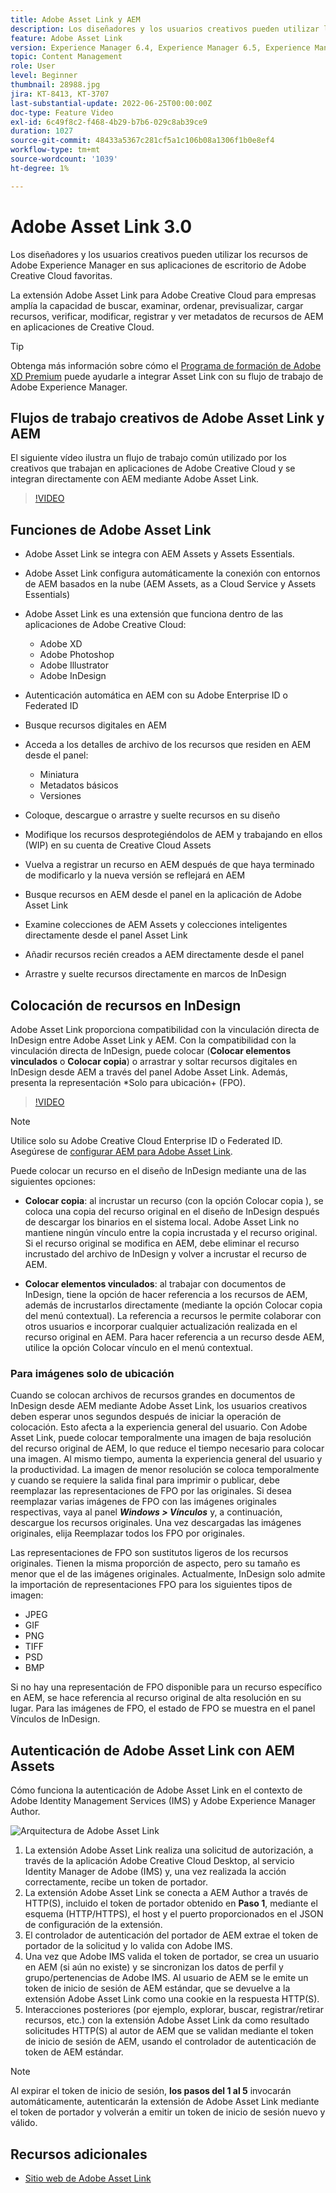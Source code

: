 ```yaml
---
title: Adobe Asset Link y AEM
description: Los diseñadores y los usuarios creativos pueden utilizar los recursos de Adobe Experience Manager en sus aplicaciones de escritorio de Adobe Creative Cloud favoritas. La extensión Adobe Asset Link para Adobe Creative Cloud para empresas amplía la capacidad de buscar, examinar, ordenar, previsualizar, cargar recursos, verificar, modificar, registrar y ver metadatos de recursos de AEM en herramientas de Creative Cloud como Adobe XD, Photoshop, InDesign y Illustrator.
feature: Adobe Asset Link
version: Experience Manager 6.4, Experience Manager 6.5, Experience Manager as a Cloud Service
topic: Content Management
role: User
level: Beginner
thumbnail: 28988.jpg
jira: KT-8413, KT-3707
last-substantial-update: 2022-06-25T00:00:00Z
doc-type: Feature Video
exl-id: 6c49f8c2-f468-4b29-b7b6-029c8ab39ce9
duration: 1027
source-git-commit: 48433a5367c281cf5a1c106b08a1306f1b0e8ef4
workflow-type: tm+mt
source-wordcount: '1039'
ht-degree: 1%

---
```


# Adobe Asset Link 3.0

Los diseñadores y los usuarios creativos pueden utilizar los recursos de Adobe Experience Manager en sus aplicaciones de escritorio de Adobe Creative Cloud favoritas.

La extensión Adobe Asset Link para Adobe Creative Cloud para empresas amplía la capacidad de buscar, examinar, ordenar, previsualizar, cargar recursos, verificar, modificar, registrar y ver metadatos de recursos de AEM en aplicaciones de Creative Cloud.

>[!TIP]
>
> Obtenga más información sobre cómo el [Programa de formación de Adobe XD Premium](https://helpx.adobe.com/support/xd.html) puede ayudarle a integrar Asset Link con su flujo de trabajo de Adobe Experience Manager.

## Flujos de trabajo creativos de Adobe Asset Link y AEM

El siguiente vídeo ilustra un flujo de trabajo común utilizado por los creativos que trabajan en aplicaciones de Adobe Creative Cloud y se integran directamente con AEM mediante Adobe Asset Link.

>[!VIDEO](https://video.tv.adobe.com/v/335927?quality=12&learn=on)

## Funciones de Adobe Asset Link

+ Adobe Asset Link se integra con AEM Assets y Assets Essentials.
+ Adobe Asset Link configura automáticamente la conexión con entornos de AEM basados en la nube (AEM Assets, as a Cloud Service y Assets Essentials)
+ Adobe Asset Link es una extensión que funciona dentro de las aplicaciones de Adobe Creative Cloud:

   + Adobe XD
   + Adobe Photoshop
   + Adobe Illustrator
   + Adobe InDesign

+ Autenticación automática en AEM con su Adobe Enterprise ID o Federated ID
+ Busque recursos digitales en AEM
+ Acceda a los detalles de archivo de los recursos que residen en AEM desde el panel:
   + Miniatura   
   + Metadatos básicos
   + Versiones
+ Coloque, descargue o arrastre y suelte recursos en su diseño
+ Modifique los recursos desprotegiéndolos de AEM y trabajando en ellos (WIP) en su cuenta de Creative Cloud Assets
+ Vuelva a registrar un recurso en AEM después de que haya terminado de modificarlo y la nueva versión se reflejará en AEM
+ Busque recursos en AEM desde el panel en la aplicación de Adobe Asset Link
+ Examine colecciones de AEM Assets y colecciones inteligentes directamente desde el panel Asset Link
+ Añadir recursos recién creados a AEM directamente desde el panel
+ Arrastre y suelte recursos directamente en marcos de InDesign

## Colocación de recursos en InDesign

Adobe Asset Link proporciona compatibilidad con la vinculación directa de InDesign entre Adobe Asset Link y AEM. Con la compatibilidad con la vinculación directa de InDesign, puede colocar (__Colocar elementos vinculados__ o __Colocar copia__) o arrastrar y soltar recursos digitales en InDesign desde AEM a través del panel Adobe Asset Link. Además, presenta la representación *Solo para ubicación+ (FPO).

>[!VIDEO](https://video.tv.adobe.com/v/28988?quality=12&learn=on)

>[!NOTE]
>
>Utilice solo su Adobe Creative Cloud Enterprise ID o Federated ID. Asegúrese de [configurar AEM para Adobe Asset Link](https://helpx.adobe.com/es/enterprise/using/adobe-asset-link.html).

Puede colocar un recurso en el diseño de InDesign mediante una de las siguientes opciones:

+ **Colocar copia**: al incrustar un recurso (con la opción Colocar copia ), se coloca una copia del recurso original en el diseño de InDesign después de descargar los binarios en el sistema local. Adobe Asset Link no mantiene ningún vínculo entre la copia incrustada y el recurso original. Si el recurso original se modifica en AEM, debe eliminar el recurso incrustado del archivo de InDesign y volver a incrustar el recurso de AEM.

+ **Colocar elementos vinculados**: al trabajar con documentos de InDesign, tiene la opción de hacer referencia a los recursos de AEM, además de incrustarlos directamente (mediante la opción Colocar copia del menú contextual). La referencia a recursos le permite colaborar con otros usuarios e incorporar cualquier actualización realizada en el recurso original en AEM. Para hacer referencia a un recurso desde AEM, utilice la opción Colocar vínculo en el menú contextual.

### Para imágenes solo de ubicación

Cuando se colocan archivos de recursos grandes en documentos de InDesign desde AEM mediante Adobe Asset Link, los usuarios creativos deben esperar unos segundos después de iniciar la operación de colocación. Esto afecta a la experiencia general del usuario. Con Adobe Asset Link, puede colocar temporalmente una imagen de baja resolución del recurso original de AEM, lo que reduce el tiempo necesario para colocar una imagen. Al mismo tiempo, aumenta la experiencia general del usuario y la productividad. La imagen de menor resolución se coloca temporalmente y cuando se requiere la salida final para imprimir o publicar, debe reemplazar las representaciones de FPO por las originales. Si desea reemplazar varias imágenes de FPO con las imágenes originales respectivas, vaya al panel **_Windows > Vínculos_** y, a continuación, descargue los recursos originales. Una vez descargadas las imágenes originales, elija Reemplazar todos los FPO por originales.

Las representaciones de FPO son sustitutos ligeros de los recursos originales. Tienen la misma proporción de aspecto, pero su tamaño es menor que el de las imágenes originales. Actualmente, InDesign solo admite la importación de representaciones FPO para los siguientes tipos de imagen:

+ JPEG
+ GIF
+ PNG
+ TIFF
+ PSD
+ BMP

Si no hay una representación de FPO disponible para un recurso específico en AEM, se hace referencia al recurso original de alta resolución en su lugar. Para las imágenes de FPO, el estado de FPO se muestra en el panel Vínculos de InDesign.

## Autenticación de Adobe Asset Link con AEM Assets

Cómo funciona la autenticación de Adobe Asset Link en el contexto de Adobe Identity Management Services (IMS) y Adobe Experience Manager Author.

![Arquitectura de Adobe Asset Link](assets/adobe-asset-link-article-understand.png)

1. La extensión Adobe Asset Link realiza una solicitud de autorización, a través de la aplicación Adobe Creative Cloud Desktop, al servicio Identity Manager de Adobe (IMS) y, una vez realizada la acción correctamente, recibe un token de portador.
1. La extensión Adobe Asset Link se conecta a AEM Author a través de HTTP(S), incluido el token de portador obtenido en **Paso 1**, mediante el esquema (HTTP/HTTPS), el host y el puerto proporcionados en el JSON de configuración de la extensión.
1. El controlador de autenticación del portador de AEM extrae el token de portador de la solicitud y lo valida con Adobe IMS.
1. Una vez que Adobe IMS valida el token de portador, se crea un usuario en AEM (si aún no existe) y se sincronizan los datos de perfil y grupo/pertenencias de Adobe IMS. Al usuario de AEM se le emite un token de inicio de sesión de AEM estándar, que se devuelve a la extensión Adobe Asset Link como una cookie en la respuesta HTTP(S).
1. Interacciones posteriores (por ejemplo, explorar, buscar, registrar/retirar recursos, etc.) con la extensión Adobe Asset Link da como resultado solicitudes HTTP(S) al autor de AEM que se validan mediante el token de inicio de sesión de AEM, usando el controlador de autenticación de token de AEM estándar.

>[!NOTE]
>
>Al expirar el token de inicio de sesión, **los pasos del 1 al 5** invocarán automáticamente, autenticarán la extensión de Adobe Asset Link mediante el token de portador y volverán a emitir un token de inicio de sesión nuevo y válido.

## Recursos adicionales

+ [Sitio web de Adobe Asset Link](https://www.adobe.com/es/creativecloud/business/enterprise/adobe-asset-link.html)
